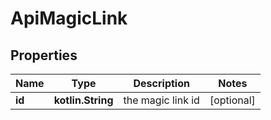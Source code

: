 
# ApiMagicLink

## Properties
Name | Type | Description | Notes
------------ | ------------- | ------------- | -------------
**id** | **kotlin.String** | the magic link id |  [optional]




